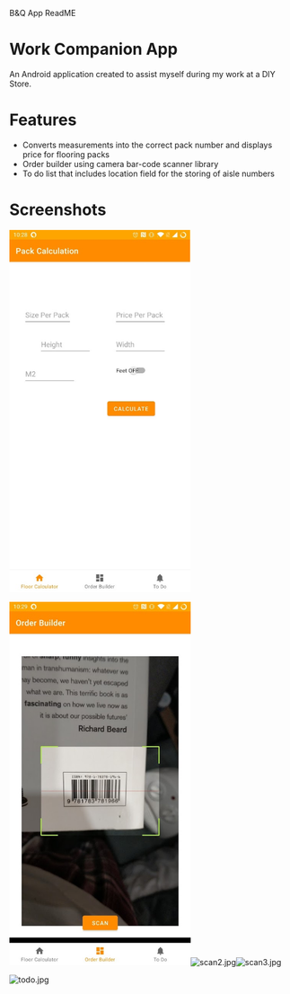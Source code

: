 B&Q App ReadME

# Work Companion App

An Android application created to assist myself during my work at a DIY Store.

# Features

- Converts measurements into the correct pack number and displays price for flooring packs
- Order builder using camera bar-code scanner library
- To do list that includes location field for the storing of aisle numbers

# Screenshots

<img src="https://github.com/SimonLongstaff/B-QFlooring/blob/main/readmeresources/measure.jpg?raw=true" alt="measure.jpg" width="322" height="645">

<img src="https://github.com/SimonLongstaff/B-QFlooring/blob/main/readmeresources/scan.jpg?raw=true" alt="scan.jpg" width="323" height="647"><img src="" alt="scan2.jpg" width="322" height="645"><img src="" alt="scan3.jpg" width="322" height="645">

<img src="" alt="todo.jpg" width="322" height="645">
